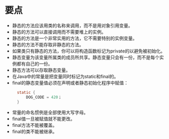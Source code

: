 # 要点

- 静态的方法应该用类的名称来调用，而不是用对象引用变量。
- 静态的方法可以直接调用而不需要堆上的实例。
- 静态的方法是一个非常实用的方法，它不需要特别的实例变量。
- 静态的方法不能存取非静态的方法。
- 如果类只有静态的方法，你可以将构造函数标记为private的以避免被初始化。
- 静态变量为该变量所属类的成员所共享。静态变量只会有一份，而不是每个实例都有自己的一份。
- 静态方法可以存取静态变量。
- 在Java中的常量是把变量同时标记为static和final的。
- final的静态变量值必须在声明或者静态初始化程序中赋值：  
  ```java
	static {  
		DOG_CODE = 420；  
	}
  ```
- 常量的命名惯例是全部使用大写字母。
- final值一旦被赋值就不能更改。
- final方法不能被覆盖。
- final的类不能被继承。